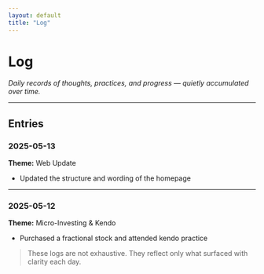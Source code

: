 ```yaml
---
layout: default
title: "Log"
---
```


# Log

*Daily records of thoughts, practices, and progress — quietly accumulated over time.*

---

## Entries

### 2025-05-13

**Theme:** Web Update

* Updated the structure and wording of the homepage

---

### 2025-05-12

**Theme:** Micro-Investing & Kendo

* Purchased a fractional stock and attended kendo practice

> These logs are not exhaustive. They reflect only what surfaced with clarity each day.
